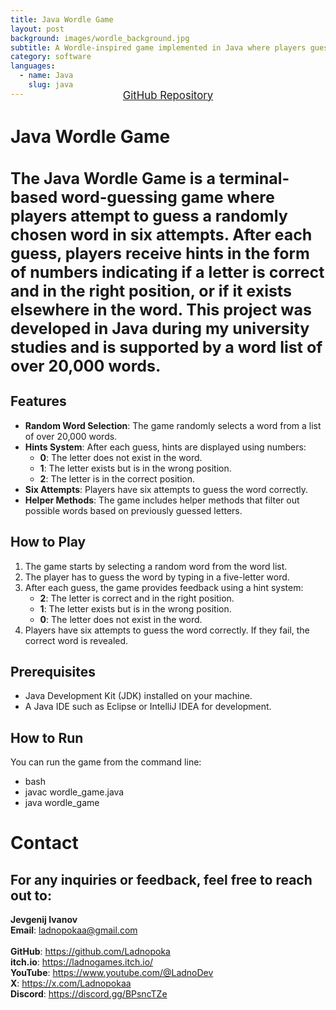 ```yaml
---
title: Java Wordle Game  
layout: post  
background: images/wordle_background.jpg  
subtitle: A Wordle-inspired game implemented in Java where players guess a word in six attempts.  
category: software 
languages:  
  - name: Java  
    slug: java  
---
```


<div style="text-align: center; margin-top: -30px; margin-bottom: 25px; scale: 1">
  <a href="https://github.com/Ladnopoka/WordleGame" target="_blank" class="btn btn-primary" style="padding: 10px 20px; font-size: 1.2em;">GitHub Repository</a>
</div>

# Java Wordle Game
<h3 style="font-size: 25px">
The Java Wordle Game is a terminal-based word-guessing game where players attempt to guess a randomly chosen word in six attempts. After each guess, players receive hints in the form of numbers indicating if a letter is correct and in the right position, or if it exists elsewhere in the word. This project was developed in Java during my university studies and is supported by a word list of over 20,000 words.
</h3>

## Features
- **Random Word Selection**: The game randomly selects a word from a list of over 20,000 words.
- **Hints System**: After each guess, hints are displayed using numbers:
  - **0**: The letter does not exist in the word.
  - **1**: The letter exists but is in the wrong position.
  - **2**: The letter is in the correct position.
- **Six Attempts**: Players have six attempts to guess the word correctly.
- **Helper Methods**: The game includes helper methods that filter out possible words based on previously guessed letters.

## How to Play
1. The game starts by selecting a random word from the word list.
2. The player has to guess the word by typing in a five-letter word.
3. After each guess, the game provides feedback using a hint system:
    - **2**: The letter is correct and in the right position.
    - **1**: The letter exists but is in the wrong position.
    - **0**: The letter does not exist in the word.
4. Players have six attempts to guess the word correctly. If they fail, the correct word is revealed.

## Prerequisites
- Java Development Kit (JDK) installed on your machine.
- A Java IDE such as Eclipse or IntelliJ IDEA for development.

## How to Run
You can run the game from the command line:
- bash
- javac wordle_game.java
- java wordle_game

# Contact
## For any inquiries or feedback, feel free to reach out to:

**Jevgenij Ivanov** <br>
**Email**: ladnopokaa@gmail.com <br><br>
**GitHub**: https://github.com/Ladnopoka <br>
**itch.io**: https://ladnogames.itch.io/ <br>
**YouTube**: https://www.youtube.com/@LadnoDev <br>
**X**: https://x.com/Ladnopokaa <br>
**Discord**: https://discord.gg/BPsncTZe
